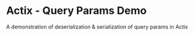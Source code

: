 # Actix - Query Params Demo

A demonstration of deserialization &amp; serialization of query params in Actix
